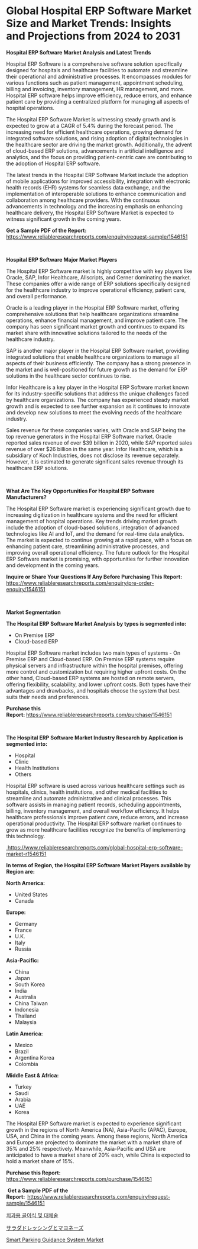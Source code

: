 <p><h1>Global Hospital ERP Software Market Size and Market Trends: Insights and Projections from 2024 to 2031</h1></p><p><strong>Hospital ERP Software Market Analysis and Latest Trends</strong></p>
<p><p>Hospital ERP Software is a comprehensive software solution specifically designed for hospitals and healthcare facilities to automate and streamline their operational and administrative processes. It encompasses modules for various functions such as patient management, appointment scheduling, billing and invoicing, inventory management, HR management, and more. Hospital ERP software helps improve efficiency, reduce errors, and enhance patient care by providing a centralized platform for managing all aspects of hospital operations.</p><p>The Hospital ERP Software Market is witnessing steady growth and is expected to grow at a CAGR of 5.4% during the forecast period. The increasing need for efficient healthcare operations, growing demand for integrated software solutions, and rising adoption of digital technologies in the healthcare sector are driving the market growth. Additionally, the advent of cloud-based ERP solutions, advancements in artificial intelligence and analytics, and the focus on providing patient-centric care are contributing to the adoption of Hospital ERP software.</p><p>The latest trends in the Hospital ERP Software Market include the adoption of mobile applications for improved accessibility, integration with electronic health records (EHR) systems for seamless data exchange, and the implementation of interoperable solutions to enhance communication and collaboration among healthcare providers. With the continuous advancements in technology and the increasing emphasis on enhancing healthcare delivery, the Hospital ERP Software Market is expected to witness significant growth in the coming years.</p></p>
<p><strong>Get a Sample PDF of the Report:&nbsp;</strong> <a href="https://www.reliableresearchreports.com/enquiry/request-sample/1546151">https://www.reliableresearchreports.com/enquiry/request-sample/1546151</a></p>
<p>&nbsp;</p>
<p><strong>Hospital ERP Software Major Market Players</strong></p>
<p><p>The Hospital ERP Software market is highly competitive with key players like Oracle, SAP, Infor Healthcare, Allscripts, and Cerner dominating the market. These companies offer a wide range of ERP solutions specifically designed for the healthcare industry to improve operational efficiency, patient care, and overall performance.</p><p>Oracle is a leading player in the Hospital ERP Software market, offering comprehensive solutions that help healthcare organizations streamline operations, enhance financial management, and improve patient care. The company has seen significant market growth and continues to expand its market share with innovative solutions tailored to the needs of the healthcare industry.</p><p>SAP is another major player in the Hospital ERP Software market, providing integrated solutions that enable healthcare organizations to manage all aspects of their business efficiently. The company has a strong presence in the market and is well-positioned for future growth as the demand for ERP solutions in the healthcare sector continues to rise.</p><p>Infor Healthcare is a key player in the Hospital ERP Software market known for its industry-specific solutions that address the unique challenges faced by healthcare organizations. The company has experienced steady market growth and is expected to see further expansion as it continues to innovate and develop new solutions to meet the evolving needs of the healthcare industry.</p><p>Sales revenue for these companies varies, with Oracle and SAP being the top revenue generators in the Hospital ERP Software market. Oracle reported sales revenue of over $39 billion in 2020, while SAP reported sales revenue of over $26 billion in the same year. Infor Healthcare, which is a subsidiary of Koch Industries, does not disclose its revenue separately. However, it is estimated to generate significant sales revenue through its healthcare ERP solutions.</p></p>
<p>&nbsp;</p>
<p><strong>What Are The Key Opportunities For Hospital ERP Software Manufacturers?</strong></p>
<p><p>The Hospital ERP Software market is experiencing significant growth due to increasing digitization in healthcare systems and the need for efficient management of hospital operations. Key trends driving market growth include the adoption of cloud-based solutions, integration of advanced technologies like AI and IoT, and the demand for real-time data analytics. The market is expected to continue growing at a rapid pace, with a focus on enhancing patient care, streamlining administrative processes, and improving overall operational efficiency. The future outlook for the Hospital ERP Software market is promising, with opportunities for further innovation and development in the coming years.</p></p>
<p><strong>Inquire or Share Your Questions If Any Before Purchasing This Report:</strong> <a href="https://www.reliableresearchreports.com/enquiry/pre-order-enquiry/1546151">https://www.reliableresearchreports.com/enquiry/pre-order-enquiry/1546151</a></p>
<p>&nbsp;</p>
<p><strong>Market Segmentation</strong></p>
<p><strong>The Hospital ERP Software Market Analysis by types is segmented into:</strong></p>
<p><ul><li>On Premise ERP</li><li>Cloud-based ERP</li></ul></p>
<p><p>Hospital ERP Software market includes two main types of systems - On Premise ERP and Cloud-based ERP. On Premise ERP systems require physical servers and infrastructure within the hospital premises, offering more control and customization but requiring higher upfront costs. On the other hand, Cloud-based ERP systems are hosted on remote servers, offering flexibility, scalability, and lower upfront costs. Both types have their advantages and drawbacks, and hospitals choose the system that best suits their needs and preferences.</p></p>
<p><strong>Purchase this Report:&nbsp;</strong><a href="https://www.reliableresearchreports.com/purchase/1546151">https://www.reliableresearchreports.com/purchase/1546151</a></p>
<p>&nbsp;</p>
<p><strong>The Hospital ERP Software Market Industry Research by Application is segmented into:</strong></p>
<p><ul><li>Hospital</li><li>Clinic</li><li>Health Institutions</li><li>Others</li></ul></p>
<p><p>Hospital ERP software is used across various healthcare settings such as hospitals, clinics, health institutions, and other medical facilities to streamline and automate administrative and clinical processes. This software assists in managing patient records, scheduling appointments, billing, inventory management, and overall workflow efficiency. It helps healthcare professionals improve patient care, reduce errors, and increase operational productivity. The Hospital ERP software market continues to grow as more healthcare facilities recognize the benefits of implementing this technology.</p></p>
<p><a href="https://www.reliableresearchreports.com/global-hospital-erp-software-market-r1546151">&nbsp;https://www.reliableresearchreports.com/global-hospital-erp-software-market-r1546151</a></p>
<p><strong>In terms of Region, the Hospital ERP Software Market Players available by Region are:</strong></p>
<p>
    <p> <strong> North America: </strong>
        <ul>
            <li>United States</li>
            <li>Canada</li>
        </ul>
        </p> 
    <p> <strong> Europe: </strong>
        <ul>
            <li>Germany</li>
            <li>France</li>
            <li>U.K.</li>
            <li>Italy</li>
            <li>Russia</li>
        </ul>
        </p> 
    <p> <strong> Asia-Pacific: </strong>
        <ul>
            <li>China</li>
            <li>Japan</li>
            <li>South Korea</li>
            <li>India</li>
            <li>Australia</li>
            <li>China Taiwan</li>
            <li>Indonesia</li>
            <li>Thailand</li>
            <li>Malaysia</li>
        </ul>
        </p> 
    <p> <strong> Latin America: </strong>
        <ul>
            <li>Mexico</li>
            <li>Brazil</li>
            <li>Argentina Korea</li>
            <li>Colombia</li>
        </ul>
        </p> 
    <p> <strong> Middle East & Africa: </strong>
        <ul>
            <li>Turkey</li>
            <li>Saudi</li>
            <li>Arabia</li>
            <li>UAE</li>
            <li>Korea</li>
        </ul>
    </p>
    </p>
<p><p>The Hospital ERP Software market is expected to experience significant growth in the regions of North America (NA), Asia-Pacific (APAC), Europe, USA, and China in the coming years. Among these regions, North America and Europe are projected to dominate the market with a market share of 35% and 25% respectively. Meanwhile, Asia-Pacific and USA are anticipated to have a market share of 20% each, while China is expected to hold a market share of 15%.</p></p>
<p><strong>Purchase this Report: </strong><a href="https://www.reliableresearchreports.com/purchase/1546151">https://www.reliableresearchreports.com/purchase/1546151</a></p>
<p>&nbsp;<strong>Get a Sample PDF of the Report:&nbsp;&nbsp;</strong><a href="https://www.reliableresearchreports.com/enquiry/request-sample/1546151">https://www.reliableresearchreports.com/enquiry/request-sample/1546151</a></p>
<p><strong></strong></p>
<p><p><a href="https://github.com/hxzi07639916/Market-Research-Report-List-2/blob/main/350007658682.md">치과용 골이식 및 대체술</a></p><p><a href="https://github.com/ihabdkwlxs948/Market-Research-Report-List-2/blob/main/354576559830.md">サラダドレッシングとマヨネーズ</a></p><p><a href="https://github.com/mabutironaldo/Market-Research-Report-List-4/blob/main/smart-parking-guidance-system-market.md">Smart Parking Guidance System Market</a></p></p>